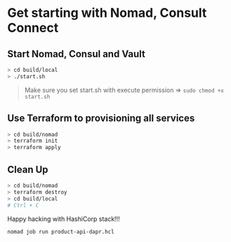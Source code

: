 # Get starting with Nomad, Consult Connect

## Start Nomad, Consul and Vault

```bash
> cd build/local
> ./start.sh
```

> Make sure you set start.sh with execute permission => `sudo chmod +x start.sh`

## Use Terraform to provisioning all services

```bash
> cd build/nomad
> terraform init
> terraform apply
```

## Clean Up

```bash
> cd build/nomad
> terraform destroy
> cd build/local
# Ctrl + C
```

Happy hacking with HashiCorp stack!!!


```bash
nomad job run product-api-dapr.hcl
```
